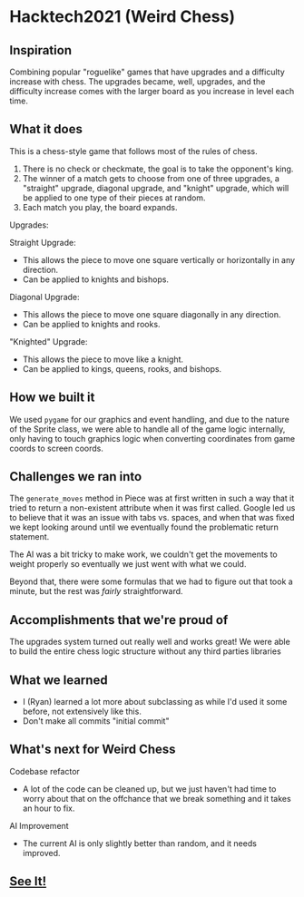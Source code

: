 # Hacktech2021 (Weird Chess)

## Inspiration
Combining popular "roguelike" games that have upgrades and a difficulty increase with chess. The upgrades became, well, upgrades, and the difficulty increase comes with the larger board as you increase in level each time.

## What it does
This is a chess-style game that follows most of the rules of chess.
1. There is no check or checkmate, the goal is to take the opponent's king.
2. The winner of a match gets to choose from one of three upgrades, a "straight" upgrade, diagonal upgrade, and "knight" upgrade, which will be applied to one type of their pieces at random.
3. Each match you play, the board expands.

Upgrades:

Straight Upgrade:
- This allows the piece to move one square vertically or horizontally in any direction.
- Can be applied to knights and bishops.

Diagonal Upgrade:
- This allows the piece to move one square diagonally in any direction.
- Can be applied to knights and rooks.

"Knighted" Upgrade:
- This allows the piece to move like a knight.
- Can be applied to kings, queens, rooks, and bishops.

## How we built it
We used `pygame` for our graphics and event handling, and due to the nature of the Sprite class, we were able to handle all of the game logic internally, only having to touch graphics logic when converting coordinates from game coords to screen coords.

## Challenges we ran into
The `generate_moves` method in Piece was at first written in such a way that it tried to return a non-existent attribute when it was first called. Google led us to believe that it was an issue with tabs vs. spaces, and when that was fixed we kept looking around until we eventually found the problematic return statement.

The AI was a bit tricky to make work, we couldn't get the movements to weight properly so eventually we just went with what we could.

Beyond that, there were some formulas that we had to figure out that took a minute, but the rest was *fairly* straightforward.

## Accomplishments that we're proud of
The upgrades system turned out really well and works great!
We were able to build the entire chess logic structure without any third parties libraries

## What we learned
- I (Ryan) learned a lot more about subclassing as while I'd used it some before, not extensively like this.
- Don't make all commits "initial commit"

## What's next for Weird Chess
Codebase refactor
- A lot of the code can be cleaned up, but we just haven't had time to worry about that on the offchance that we break something and it takes an hour to fix.

AI Improvement
- The current AI is only slightly better than random, and it needs improved.

## [See It!](https://youtu.be/Fzd6dWUqJpA)
